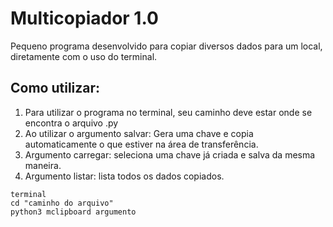 # Multicopiador 1.0

Pequeno programa desenvolvido para copiar diversos dados para um local, diretamente com o uso do terminal.

## Como utilizar:

1. Para utilizar o programa no terminal, seu caminho deve estar onde se encontra o arquivo .py
2. Ao utilizar o argumento salvar: Gera uma chave e copia automaticamente o que estiver na área de transferência.
3. Argumento carregar: seleciona uma chave já criada e salva da mesma maneira.
4. Argumento listar: lista todos os dados copiados.

```console
terminal
cd "caminho do arquivo"
python3 mclipboard argumento
```

